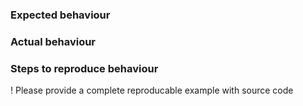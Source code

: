 ### Expected behaviour

### Actual behaviour

### Steps to reproduce behaviour
! Please provide a complete reproducable example with source code
